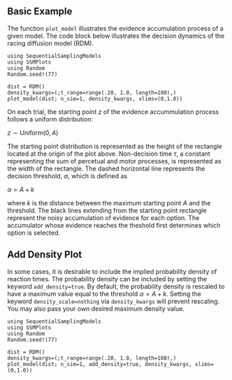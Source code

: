 ## Basic Example
The function `plot_model` illustrates the evidence accumulation process of a given model. The code block below illustrates the decision dynamics of the racing diffusion model (RDM). 
```@example mode_plot 
using SequentialSamplingModels
using SSMPlots
using Random 
Random.seed!(77)

dist = RDM()
density_kwargs=(;t_range=range(.20, 1.0, length=100),)
plot_model(dist; n_sim=1, density_kwargs, xlims=(0,1.0))
```
On each trial, the starting point $z$ of the evidence accummulation process follows a uniform distribution: 

$z \sim \mathrm{Uniform}(0,A)$

The starting point distribution is represented as the height of the rectangle located at the origin of the plot above. Non-decision time $\tau$, a constant representing the sum of percetual and motor processes, is represented as the width of the rectangle. The dashed horizontal line represents the decision threshold, $\alpha$, which is defined as 

$\alpha = A + k$

where $k$ is the distance between the maximum starting point $A$ and the threshold. The black lines extending from the starting point rectangle represent the noisy accumulation of evidence for each option. The accumulator whose evidence reaches the theshold first determines which option is selected.   

## Add Density Plot

In some cases, it is desirable to include the implied probability density of reaction times. The probability density can be included by setting the keyword `add_density=true`. By default, the probability density is rescaled to have a maximum value equal to the threshold $\alpha = A + k$. Setting the keyword `density_scale=nothing` via `density_kwargs` will prevent rescaling. You may also pass your own desired maximum density value. 

```@example mode_plot 
using SequentialSamplingModels
using SSMPlots
using Random 
Random.seed!(77)

dist = RDM()
density_kwargs=(;t_range=range(.20, 1.0, length=100),)
plot_model(dist; n_sim=1, add_density=true, density_kwargs, xlims=(0,1.0))
```